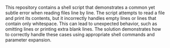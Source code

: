 This repository contains a shell script that demonstrates a common yet subtle error when reading files line by line. The script attempts to read a file and print its contents, but it incorrectly handles empty lines or lines that contain only whitespace. This can lead to unexpected behavior, such as omitting lines or printing extra blank lines.  The solution demonstrates how to correctly handle these cases using appropriate shell commands and parameter expansion.